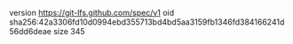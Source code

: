 version https://git-lfs.github.com/spec/v1
oid sha256:42a3306fd10d0994ebd355713bd4bd5aa3159fb1346fd384166241d56dd6deae
size 345
